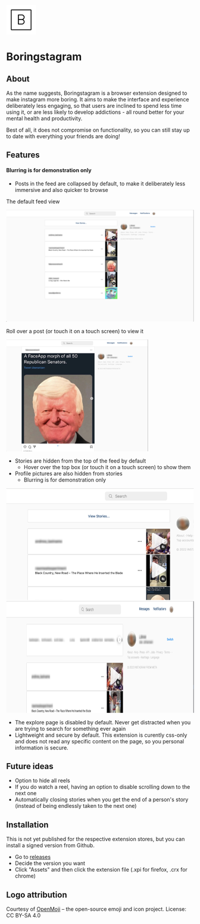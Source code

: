 <img src="./b.128.png" alt="B logo" height="80">

# Boringstagram

## About

As the name suggests, Boringstagram is a browser extension designed to make instagram more boring. It aims to make the interface and experience deliberately less engaging, so that users are inclined to spend less time using it, or are less likely to develop addictions - all round better for your mental health and productivity.

Best of all, it does not compromise on functionality, so you can still stay up to date with everything your friends are doing!

## Features

#### Blurring is for demonstration only

- Posts in the feed are collapsed by default, to make it deliberately less immersive and also
  quicker to browse

The default feed view

<img src="./screenshots/default_view.png" alt="Default feed view" height="300">

Roll over a post (or touch it on a touch screen) to view it

<img src="./screenshots/expanded_post.png" alt="Expanded post" height="300">

- Stories are hidden from the top of the feed by default
  - Hover over the top box (or touch it on a touch screen) to show them
- Profile pictures are also hidden from stories
  - Blurring is for demonstration only

<img src="./screenshots/hidden_stories.png" alt="Hidden stories" height="300">

<img src="./screenshots/visible_stories.png" alt="Visible stories" height="300">

- The explore page is disabled by default. Never get distracted when you are trying to search for
  something ever again
- Lightweight and secure by default. This extension is curently css-only and does not read any
  specific content on the page, so you personal information is secure.

## Future ideas

- Option to hide all reels
- If you do watch a reel, having an option to disable scrolling down to the next one
- Automatically closing stories when you get the end of a person's story (instead of being endlessly
  taken to the next one)

## Installation

This is not yet published for the respective extension stores, but you can install a signed version
from Github.

- Go to [releases](https://github.com/johansenja/boringstagram/releases)
- Decide the version you want
- Click "Assets" and then click the extension file (.xpi for firefox, .crx for chrome)

## Logo attribution

Courtesy of [OpenMoji](https://openmoji.org/) – the open-source emoji and icon project. License: CC BY-SA 4.0
